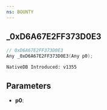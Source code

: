 ```yaml
---
ns: BOUNTY
---
```

## _0xD6A67E2FF373D0E3

```c
// 0xD6A67E2FF373D0E3
Any _0xD6A67E2FF373D0E3(Any p0);
```

```
NativeDB Introduced: v1355
```

## Parameters
* **p0**:
